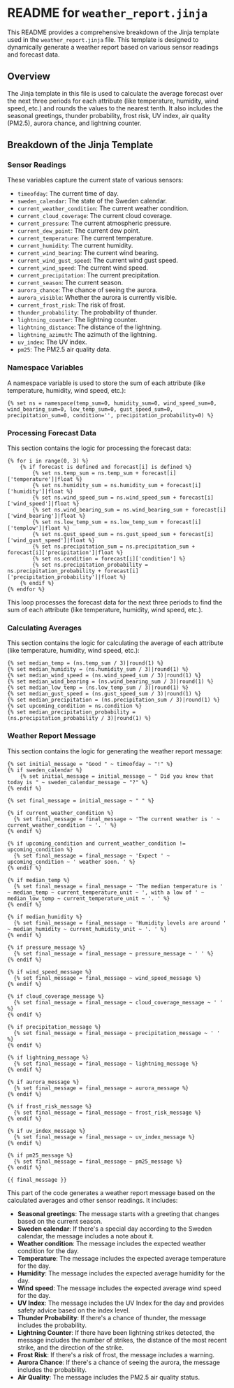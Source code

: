 # README for `weather_report.jinja`

This README provides a comprehensive breakdown of the Jinja template used in the `weather_report.jinja` file. This template is designed to dynamically generate a weather report based on various sensor readings and forecast data.

## Overview

The Jinja template in this file is used to calculate the average forecast over the next three periods for each attribute (like temperature, humidity, wind speed, etc.) and rounds the values to the nearest tenth. It also includes the seasonal greetings, thunder probability, frost risk, UV index, air quality (PM2.5), aurora chance, and lightning counter.

## Breakdown of the Jinja Template

### Sensor Readings

These variables capture the current state of various sensors:

- `timeofday`: The current time of day.
- `sweden_calendar`: The state of the Sweden calendar.
- `current_weather_condition`: The current weather condition.
- `current_cloud_coverage`: The current cloud coverage.
- `current_pressure`: The current atmospheric pressure.
- `current_dew_point`: The current dew point.
- `current_temperature`: The current temperature.
- `current_humidity`: The current humidity.
- `current_wind_bearing`: The current wind bearing.
- `current_wind_gust_speed`: The current wind gust speed.
- `current_wind_speed`: The current wind speed.
- `current_precipitation`: The current precipitation.
- `current_season`: The current season.
- `aurora_chance`: The chance of seeing the aurora.
- `aurora_visible`: Whether the aurora is currently visible.
- `current_frost_risk`: The risk of frost.
- `thunder_probability`: The probability of thunder.
- `lightning_counter`: The lightning counter.
- `lightning_distance`: The distance of the lightning.
- `lightning_azimuth`: The azimuth of the lightning.
- `uv_index`: The UV index.
- `pm25`: The PM2.5 air quality data.

### Namespace Variables

A namespace variable is used to store the sum of each attribute (like temperature, humidity, wind speed, etc.):

```jinja
{% set ns = namespace(temp_sum=0, humidity_sum=0, wind_speed_sum=0, wind_bearing_sum=0, low_temp_sum=0, gust_speed_sum=0, precipitation_sum=0, condition='', precipitation_probability=0) %}
```

### Processing Forecast Data

This section contains the logic for processing the forecast data:

```jinja
{% for i in range(0, 3) %}
    {% if forecast is defined and forecast[i] is defined %}
        {% set ns.temp_sum = ns.temp_sum + forecast[i]['temperature']|float %}
        {% set ns.humidity_sum = ns.humidity_sum + forecast[i]['humidity']|float %}
        {% set ns.wind_speed_sum = ns.wind_speed_sum + forecast[i]['wind_speed']|float %}
        {% set ns.wind_bearing_sum = ns.wind_bearing_sum + forecast[i]['wind_bearing']|float %}
        {% set ns.low_temp_sum = ns.low_temp_sum + forecast[i]['templow']|float %}
        {% set ns.gust_speed_sum = ns.gust_speed_sum + forecast[i]['wind_gust_speed']|float %}
        {% set ns.precipitation_sum = ns.precipitation_sum + forecast[i]['precipitation']|float %}
        {% set ns.condition = forecast[i]['condition'] %}
        {% set ns.precipitation_probability = ns.precipitation_probability + forecast[i]['precipitation_probability']|float %}
    {% endif %}
{% endfor %}
```

This loop processes the forecast data for the next three periods to find the sum of each attribute (like temperature, humidity, wind speed, etc.).

### Calculating Averages

This section contains the logic for calculating the average of each attribute (like temperature, humidity, wind speed, etc.):

```jinja
{% set median_temp = (ns.temp_sum / 3)|round(1) %}
{% set median_humidity = (ns.humidity_sum / 3)|round(1) %}
{% set median_wind_speed = (ns.wind_speed_sum / 3)|round(1) %}
{% set median_wind_bearing = (ns.wind_bearing_sum / 3)|round(1) %}
{% set median_low_temp = (ns.low_temp_sum / 3)|round(1) %}
{% set median_gust_speed = (ns.gust_speed_sum / 3)|round(1) %}
{% set median_precipitation = (ns.precipitation_sum / 3)|round(1) %}
{% set upcoming_condition = ns.condition %}
{% set median_precipitation_probability = (ns.precipitation_probability / 3)|round(1) %}
```

### Weather Report Message

This section contains the logic for generating the weather report message:

```jinja
{% set initial_message = "Good " ~ timeofday ~ "!" %}
{% if sweden_calendar %}
    {% set initial_message = initial_message ~ " Did you know that today is " ~ sweden_calendar_message ~ "?" %}
{% endif %}

{% set final_message = initial_message ~ " " %}

{% if current_weather_condition %}
  {% set final_message = final_message ~ 'The current weather is ' ~ current_weather_condition ~ '. ' %}
{% endif %}

{% if upcoming_condition and current_weather_condition != upcoming_condition %}
  {% set final_message = final_message ~ 'Expect ' ~ upcoming_condition ~ ' weather soon. ' %}
{% endif %}

{% if median_temp %}
  {% set final_message = final_message ~ 'The median temperature is ' ~ median_temp ~ current_temperature_unit ~ ', with a low of ' ~ median_low_temp ~ current_temperature_unit ~ '. ' %}
{% endif %}

{% if median_humidity %}
  {% set final_message = final_message ~ 'Humidity levels are around ' ~ median_humidity ~ current_humidity_unit ~ '. ' %}
{% endif %}

{% if pressure_message %}
  {% set final_message = final_message ~ pressure_message ~ ' ' %}
{% endif %}

{% if wind_speed_message %}
  {% set final_message = final_message ~ wind_speed_message %}
{% endif %}

{% if cloud_coverage_message %}
  {% set final_message = final_message ~ cloud_coverage_message ~ ' ' %}
{% endif %}

{% if precipitation_message %}
  {% set final_message = final_message ~ precipitation_message ~ ' ' %}
{% endif %}

{% if lightning_message %}
  {% set final_message = final_message ~ lightning_message %}
{% endif %}

{% if aurora_message %}
  {% set final_message = final_message ~ aurora_message %}
{% endif %}

{% if frost_risk_message %}
  {% set final_message = final_message ~ frost_risk_message %}
{% endif %}

{% if uv_index_message %}
  {% set final_message = final_message ~ uv_index_message %}
{% endif %}

{% if pm25_message %}
  {% set final_message = final_message ~ pm25_message %}
{% endif %}

{{ final_message }}
```

This part of the code generates a weather report message based on the calculated averages and other sensor readings. It includes:

- **Seasonal greetings**: The message starts with a greeting that changes based on the current season.
- **Sweden calendar**: If there's a special day according to the Sweden calendar, the message includes a note about it.
- **Weather condition**: The message includes the expected weather condition for the day.
- **Temperature**: The message includes the expected average temperature for the day.
- **Humidity**: The message includes the expected average humidity for the day.
- **Wind speed**: The message includes the expected average wind speed for the day.
- **UV Index**: The message includes the UV Index for the day and provides safety advice based on the index level.
- **Thunder Probability**: If there's a chance of thunder, the message includes the probability.
- **Lightning Counter**: If there have been lightning strikes detected, the message includes the number of strikes, the distance of the most recent strike, and the direction of the strike.
- **Frost Risk**: If there's a risk of frost, the message includes a warning.
- **Aurora Chance**: If there's a chance of seeing the aurora, the message includes the probability.
- **Air Quality**: The message includes the PM2.5 air quality status.

